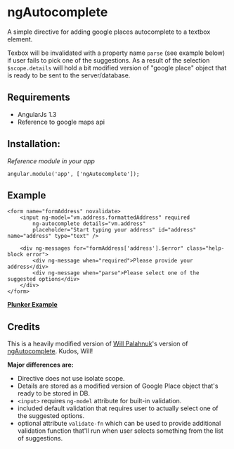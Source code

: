 ngAutocomplete
==============

A simple directive for adding google places autocomplete to a textbox element.

Texbox will be invalidated with a property name `parse` (see example below) if user fails to pick one of the suggestions.
As a result of the selection `$scope.details` will hold a bit modified version of "google place" object that is ready to be sent to the server/database.

Requirements
-------------
* AngularJs 1.3
* Reference to google maps api

Installation:
-------------
*Reference module in your app*
```
angular.module('app', ['ngAutocomplete']);
```

Example
-------------
```
<form name="formAddress" novalidate>
    <input ng-model="vm.address.formattedAddress" required
        ng-autocomplete details="vm.address"
        placeholder="Start typing your address" id="address" name="address" type="text" />
    
    <div ng-messages for="formAddress['address'].$error" class="help-block error">
        <div ng-message when="required">Please provide your address</div>
        <div ng-message when="parse">Please select one of the suggested options</div>
    </div>
</form>
```

[**Plunker Example**](http://plnkr.co/edit/2Ct5RSJIypBUHqB9NY9U?p=preview)

Credits
-------------
This is a heavily modified version of [Will Palahnuk](https://github.com/wpalahnuk)'s version of [ngAutocomplete](https://github.com/wpalahnuk/ngAutocomplete). Kudos, Will!

**Major differences are:**
* Directive does not use isolate scope.
* Details are stored as a modified version of Google Place object that's ready to be stored in DB.
* `<input>` requires `ng-model` attribute for built-in validation.
* included default validation that requires user to actually select one of the suggested options.
* optional attribute `validate-fn` which can be used to provide additional validation function that'll run when user selects something from the list of suggestions.
